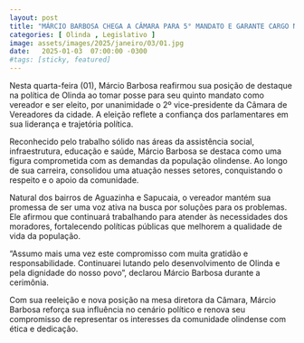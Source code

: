 ```yaml
---
layout: post
title: "MÁRCIO BARBOSA CHEGA A CÂMARA PARA 5° MANDATO E GARANTE CARGO NA MESA DIRETORA"
categories: [ Olinda , Legislativo ]
image: assets/images/2025/janeiro/03/01.jpg
date:   2025-01-03  07:00:00 -0300
#tags: [sticky, featured]
---
```

Nesta quarta-feira (01), Márcio Barbosa reafirmou sua posição de destaque na política de Olinda ao tomar posse para seu quinto mandato como vereador e ser eleito, por unanimidade o 2º vice-presidente da Câmara de Vereadores da cidade. A eleição reflete a confiança dos parlamentares em sua liderança e trajetória política.

Reconhecido pelo trabalho sólido nas áreas da assistência social, infraestrutura, educação e saúde, Márcio Barbosa se destaca como uma figura comprometida com as demandas da população olindense. Ao longo de sua carreira, consolidou uma atuação nesses setores, conquistando o respeito e o apoio da comunidade.

Natural dos bairros de Aguazinha e Sapucaia, o vereador mantém sua promessa de ser uma voz ativa na busca por soluções para os problemas. Ele afirmou que continuará trabalhando para atender às necessidades dos moradores, fortalecendo políticas públicas que melhorem a qualidade de vida da população.

“Assumo mais uma vez este compromisso com muita gratidão e responsabilidade. Continuarei lutando pelo desenvolvimento de Olinda e pela dignidade do nosso povo”, declarou Márcio Barbosa durante a cerimônia.

Com sua reeleição e nova posição na mesa diretora da Câmara, Márcio Barbosa reforça sua influência no cenário político e renova seu compromisso de representar os interesses da comunidade olindense com ética e dedicação.